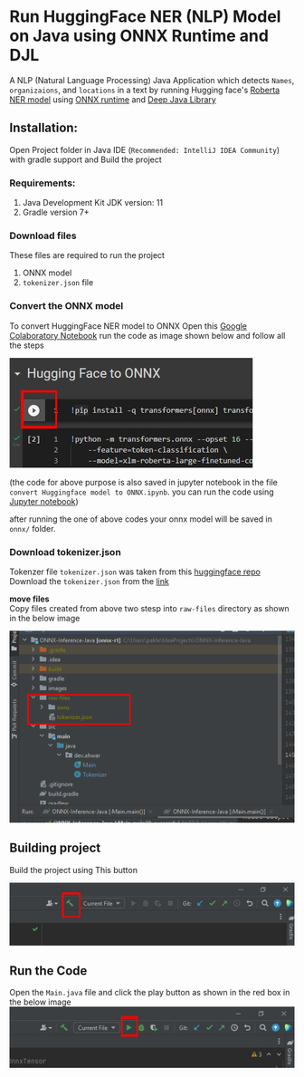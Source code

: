 # Run HuggingFace NER (NLP) Model on Java using ONNX Runtime and DJL    
A NLP (Natural Language Processing) Java Application which detects `Names`, `organizaions`, and `locations` in a text by running Hugging face's [Roberta NER model](https://huggingface.co/xlm-roberta-large-finetuned-conll03-english) using [ONNX runtime](https://onnxruntime.ai/docs/get-started/with-java.html) and [Deep Java Library](https://djl.ai/)




## Installation:
Open Project folder in Java IDE (`Recommended: IntelliJ IDEA Community`) with gradle support and Build the project


### Requirements:
1. Java Development Kit JDK version: 11
2. Gradle version 7+

### Download files

These files are required to run the project  

1. ONNX model 
2. `tokenizer.json` file

### Convert the ONNX model  

To convert HuggingFace NER model to ONNX Open this [Google Colaboratory Notebook](https://colab.research.google.com/drive/1kZx9XOnExVfPoAGHhHRUrdQnioiLloBW#revisionId=0BwKss6yztf4KS0NKaWRiQjc0RGRvQkd6ZFp3OUFhR1lTclBNPQ) run the code as image shown below and follow all the steps  

![run colab code cell](images/run-colab.jpeg)  



(the code for above purpose is also saved in jupyter notebook in the file `convert Huggingface model to ONNX.ipynb`. you can run the code using [Jupyter notebook](https://jupyter.org/install))  

after running the one of above codes your onnx model will be saved in `onnx/` folder.

### Download tokenizer.json  
Tokenzer file `tokenizer.json` was taken from this [huggingface repo](https://huggingface.co/xlm-roberta-large-finetuned-conll03-english)  
Download the `tokenizer.json` from the [link](https://huggingface.co/xlm-roberta-large-finetuned-conll03-english/raw/main/tokenizer.json) 

**move files**  
Copy files created from above two stesp into `raw-files` directory as shown in the below image  

![raw-files path](images/model-location.png)


## Building project
Build the project using This button

![how to build project](images/building-project.jpg)

## Run the Code

Open the `Main.java` file and click the play button as shown in the red box in the below image  
![how to run project](images/run-code.jpg)
